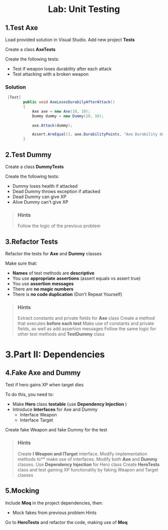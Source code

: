 # <p align="center"> Lab: Unit Testing </p>

## 1.Test Axe

Load provided solution in Visual Studio. Add new project **Tests**

Create a class **AxeTests**

Create the following tests:

- Test if weapon loses durability after each attack
- Test attacking with a broken weapon

### Solution

```csharp
 [Test]
        public void AxeLosesDurabilyAfterAttack()
        {
            Axe axe = new Axe(10, 10);
			Dummy dummy = new Dummy(10, 10);
           
            axe.Attack(dummy);

            Assert.AreEqual(1, axe.DurabilityPoints, "Axe Durability doesn't change after attack");
        }
```
## 2.Test Dummy

Create a class **DummyTests**

Create the following tests:

- Dummy loses health if attacked
- Dead Dummy throws exception if attacked
- Dead Dummy can give XP
- Alive Dummy can&#39;t give XP

> ### Hints
> Follow the logic of the previous problem

## 3.Refactor Tests

Refactor the tests for **Axe** and **Dummy** classes

Make sure that:

- **Names** of test methods are **descriptive**
- You use **appropriate** **assertions** (assert equals vs assert true)
- You use **assertion** **messages**
- There are **no magic numbers**
- There is **no code duplication** (Don&#39;t Repeat Yourself)

> ### Hints
> Extract constants and private fields for **Axe** class
> Create a method that executes **before each test**
> Make use of constants and private fields, as well as add assertion messages
> Follow the same logic for other test methods and **TestDummy** class

# 3.Part II: Dependencies

## 4.Fake Axe and Dummy

Test if hero gains XP when target dies

To do this, you need to:

- Make **Hero** class **testable** (use **Dependency Injection** )
- Introduce **Interfaces** for Axe and Dummy
  - Interface Weapon
  - Interface Target

Create fake Weapon and fake Dummy for the test

> ### Hints
> Create **I  Weapon and ITarget** interface. Modify implementation methods to** make use of interfaces. Modify both **Axe** and **Dummy** classes.
> Use **Dependency Injection** for Hero class
> Create **HeroTests** class and test gaining XP functionality by faking Weapon and Target classes

## 5.Mocking

Include **Moq** in the project dependencies, then:

- Mock fakes from previous problem Hints

Go to **HeroTests** and refactor the code, making use of **Moq**
